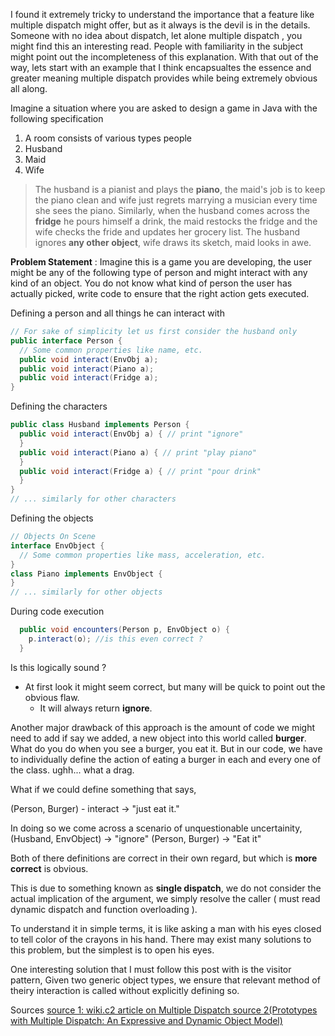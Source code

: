 I found it extremely tricky to understand the importance that a feature like 
multiple dispatch might offer, but as it always is the devil is in the details.
Someone with no idea about dispatch, let alone multiple dispatch 
, you might find this an interesting read. People with familiarity in the subject might point out the 
incompleteness of this explanation.
With that out of the way, lets start with an example that I think encapsualtes the essence and 
greater meaning multiple dispatch provides while being extremely obvious all along.

Imagine a situation where you are asked to design a game in Java with the following 
specification

1. A room consists of various types people 
  1. Husband
  2. Maid
  3. Wife

> The husband is a pianist and plays the **piano**, the maid's job is to keep the piano clean and wife 
> just regrets marrying a musician every time she sees the piano.
> Similarly, when the husband comes across the **fridge** he pours himself a drink, the maid restocks the 
> fridge and the wife checks the fride and updates her grocery list.
> The husband ignores __any other object__, wife draws its sketch, maid looks in awe.

__Problem Statement__ : Imagine this is a game you are developing, the user might be any of the following 
type of person and might interact with any kind of an object. You do not know what kind of person the user has actually picked, write code to ensure that the right action gets executed. 


Defining a person and all things he can interact with

```java
// For sake of simplicity let us first consider the husband only
public interface Person {
  // Some common properties like name, etc.
  public void interact(EnvObj a);
  public void interact(Piano a);
  public void interact(Fridge a);
}
```

Defining the characters

```java
public class Husband implements Person {
  public void interact(EnvObj a) { // print "ignore" 
  }
  public void interact(Piano a) { // print "play piano"
  }
  public void interact(Fridge a) { // print "pour drink"
  }
}
// ... similarly for other characters
```
Defining the objects

```java
// Objects On Scene
interface EnvObject {
  // Some common properties like mass, acceleration, etc.
}
class Piano implements EnvObject {
}
// ... similarly for other objects
```

During code execution
```java
  public void encounters(Person p, EnvObject o) {
    p.interact(o); //is this even correct ?
  }
```

Is this logically sound ?
- At first look it might seem correct, but many will be quick to point out the obvious flaw.
  - It will always return **ignore**.

Another major drawback of this approach is the amount of code we might need to add if say we added,
a new object into this world called **burger**.
What do you do when you see a burger, you eat it.
But in our code, we have to individually define the action of eating a burger in each and every one of 
the class. ughh... what a drag.

What if we could define something that says,

(Person, Burger) - interact -> "just eat it."

In doing so we come across a scenario of unquestionable uncertainity,
(Husband, EnvObject) -> "ignore"
(Person, Burger) -> "Eat it"

Both of there definitions are correct in their own regard, but which is __more correct__ is obvious.

This is due to something known as __single dispatch__, we do not consider the 
actual implication of the argument, we simply resolve the caller ( must read dynamic dispatch and function overloading ).

To understand it in simple terms, it is like asking a man with his eyes closed to tell color of the 
crayons in his hand. There may exist many solutions to this problem, but the simplest is to open his eyes.

One interesting solution that I must follow this post with is the visitor pattern, 
Given two generic object types, we ensure that relevant method of theiry interaction is called without explicitly defining so.

Sources
[source 1: wiki.c2 article on Multiple Dispatch ](https://wiki.c2.com/?MultipleDispatch)
[source 2(Prototypes with Multiple Dispatch: An Expressive and Dynamic Object Model) ](https://www.cs.cmu.edu/~aldrich/papers/ecoop05pmd.pdf)